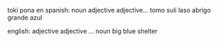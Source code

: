 toki pona en spanish:
noun adjective adjective...
tomo suli laso
abrigo grande azul

english:
adjective adjective ... noun
big blue shelter